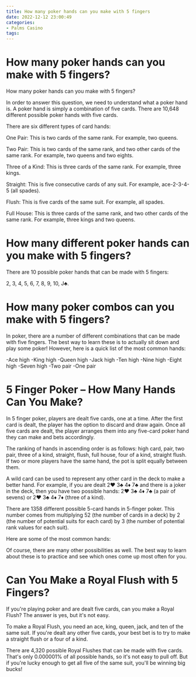 ```yaml
---
title: How many poker hands can you make with 5 fingers
date: 2022-12-12 23:00:49
categories:
- Palms Casino
tags:
---
```



#  How many poker hands can you make with 5 fingers?

How many poker hands can you make with 5 fingers?

In order to answer this question, we need to understand what a poker hand is. A poker hand is simply a combination of five cards. There are 10,648 different possible poker hands with five cards.

There are six different types of card hands:

One Pair: This is two cards of the same rank. For example, two queens.

Two Pair: This is two cards of the same rank, and two other cards of the same rank. For example, two queens and two eights.

Three of a Kind: This is three cards of the same rank. For example, three kings.

Straight: This is five consecutive cards of any suit. For example, ace-2-3-4-5 (all spades).

Flush: This is five cards of the same suit. For example, all spades.

Full House: This is three cards of the same rank, and two other cards of the same rank. For example, three kings and two queens.

#  How many different poker hands can you make with 5 fingers?

There are 10 possible poker hands that can be made with 5 fingers: 

2, 3, 4, 5, 6, 7, 8, 9, 10, J♣.

#  How many poker combos can you make with 5 fingers?

In poker, there are a number of different combinations that can be made with five fingers. The best way to learn these is to actually sit down and play some poker! However, here is a quick list of the most common hands:

-Ace high
-King high
-Queen high
-Jack high
-Ten high
-Nine high
-Eight high
-Seven high
-Two pair
-One pair

#  5 Finger Poker – How Many Hands Can You Make? 

In 5 finger poker, players are dealt five cards, one at a time. After the first card is dealt, the player has the option to discard and draw again. Once all five cards are dealt, the player arranges them into any five-card poker hand they can make and bets accordingly.

The ranking of hands in ascending order is as follows: high card, pair, two pair, three of a kind, straight, flush, full house, four of a kind, straight flush. If two or more players have the same hand, the pot is split equally between them. 

A wild card can be used to represent any other card in the deck to make a better hand. For example, if you are dealt 2♥ 3♣ 4♦ 7♣ and there is a joker in the deck, then you have two possible hands: 2♥ 3♣ 4♦ 7♣ (a pair of sevens) or 2♥ 3♣ 4♦ 7♦ (three of a kind). 

There are 1358 different possible 5-card hands in 5-finger poker. This number comes from multiplying 52 (the number of cards in a deck) by 2 (the number of potential suits for each card) by 3 (the number of potential rank values for each suit). 

Here are some of the most common hands: 



Of course, there are many other possibilities as well. The best way to learn about these is to practice and see which ones come up most often for you.

#  Can You Make a Royal Flush with 5 Fingers?

If you're playing poker and are dealt five cards, can you make a Royal Flush? The answer is yes, but it's not easy.

To make a Royal Flush, you need an ace, king, queen, jack, and ten of the same suit. If you're dealt any other five cards, your best bet is to try to make a straight flush or a four of a kind.

There are 4,320 possible Royal Flushes that can be made with five cards. That's only 0.000001% of all possible hands, so it's not easy to pull off. But if you're lucky enough to get all five of the same suit, you'll be winning big bucks!